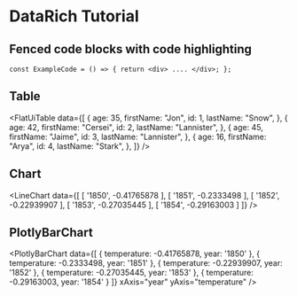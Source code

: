# DataRich Tutorial

## Fenced code blocks with code highlighting

`const ExampleCode = () => {
  return <div> .... </div>;
};`


## Table

<FlatUiTable
  data={[
    {
      age: 35,
      firstName: "Jon",
      id: 1,
      lastName: "Snow",
    },
    {
      age: 42,
      firstName: "Cersei",
      id: 2,
      lastName: "Lannister",
    },
    {
      age: 45,
      firstName: "Jaime",
      id: 3,
      lastName: "Lannister",
    },
    {
      age: 16,
      firstName: "Arya",
      id: 4,
      lastName: "Stark",
    },
  ]}
/>

## Chart

<LineChart
  data={[
    [
      '1850',
      -0.41765878
    ],
    [
      '1851',
      -0.2333498
    ],
    [
      '1852',
      -0.22939907
    ],
    [
      '1853',
      -0.27035445
    ],
    [
      '1854',
      -0.29163003
    ]
  ]}
 />

 ## PlotlyBarChart

 <PlotlyBarChart
  data={[
    {
      temperature: -0.41765878,
      year: '1850'
    },
    {
      temperature: -0.2333498,
      year: '1851'
    },
    {
      temperature: -0.22939907,
      year: '1852'
    },
    {
      temperature: -0.27035445,
      year: '1853'
    },
    {
      temperature: -0.29163003,
      year: '1854'
    }
  ]}
  xAxis="year"
  yAxis="temperature"
/>
